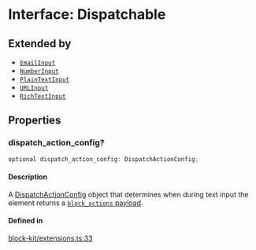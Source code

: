 # Interface: Dispatchable

## Extended by

- [`EmailInput`](Interface.EmailInput.md)
- [`NumberInput`](Interface.NumberInput.md)
- [`PlainTextInput`](Interface.PlainTextInput.md)
- [`URLInput`](Interface.URLInput.md)
- [`RichTextInput`](Interface.RichTextInput.md)

## Properties

### dispatch\_action\_config?

```ts
optional dispatch_action_config: DispatchActionConfig;
```

#### Description

A [DispatchActionConfig](Interface.DispatchActionConfig.md) object that determines when during text input the element returns a
[`block_actions` payload](https://api.slack.com/reference/interaction-payloads/block-actions).

#### Defined in

[block-kit/extensions.ts:33](https://github.com/slackapi/node-slack-sdk/blob/main/packages/types/src/block-kit/extensions.ts#L33)
